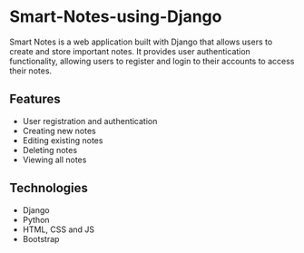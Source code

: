 # Smart-Notes-using-Django
Smart Notes is a web application built with Django that allows users to create and store important notes. It provides user authentication functionality, allowing users to register and login to their accounts to access their notes.


<h2>Features</h2>
<ul>
<li>User registration and authentication
<li>Creating new notes
<li>Editing existing notes
<li>Deleting notes
<li>Viewing all notes
</ul>

<h2>Technologies</h2>
<ul>
<li>Django
<li>Python
<li>HTML, CSS and JS
<li>Bootstrap
</ul>
